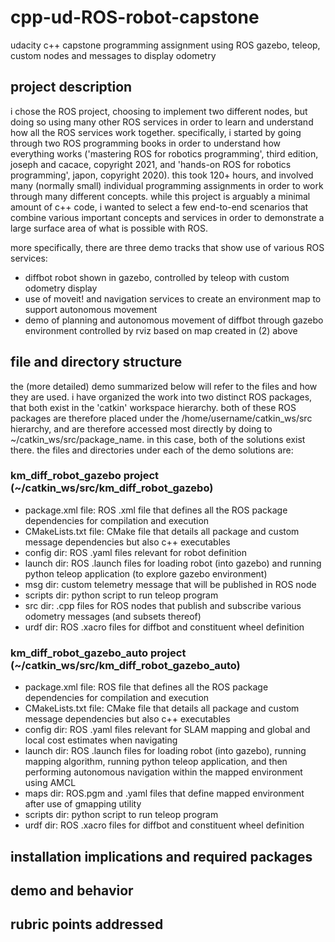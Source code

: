 # cpp-ud-ROS-robot-capstone
udacity c++ capstone programming assignment using ROS gazebo, teleop, custom nodes and messages to display odometry

## project description
i chose the ROS project, choosing to implement two different nodes, but doing so using many other ROS services in order to learn and understand how all the ROS services work together.  specifically, i started by going through two ROS programming books in order to understand how everything works ('mastering ROS for robotics programming', third edition, joseph and cacace, copyright 2021, and 'hands-on ROS for robotics programming', japon, copyright 2020). this took 120+ hours, and involved many (normally small) individual programming assignments in order to work through many different concepts.  while this project is arguably a minimal amount of c++ code, i wanted to select a few end-to-end scenarios that combine various important  concepts and services in order to demonstrate a large surface area of what is possible with ROS. 

more specifically, there are three demo tracks that show use of various ROS services:
* diffbot robot shown in gazebo, controlled by teleop with custom odometry display
* use of moveit! and navigation services to create an environment map to support autonomous movement 
* demo of planning and autonomous movement of diffbot through gazebo environment controlled by rviz based on map created in (2) above 

## file and directory structure
the (more detailed) demo summarized below will refer to the files and how they are used. i have organized the work into two distinct ROS packages, that both exist in the 'catkin' workspace hierarchy. both of these ROS packages are therefore placed under the /home/username/catkin_ws/src hierarchy, and are therefore accessed most directly by doing to ~/catkin_ws/src/package_name. in this case, both of the solutions exist there. 
the files and directories under each of the demo solutions are:
### km_diff_robot_gazebo project (~/catkin_ws/src/km_diff_robot_gazebo)
* package.xml file: ROS .xml file that defines all the ROS package dependencies for compilation and execution
* CMakeLists.txt file: CMake file that details all package and custom message dependencies but also c++ executables
* config dir: ROS .yaml files relevant for robot definition
* launch dir: ROS .launch files for loading robot (into gazebo) and running python teleop application (to explore gazebo environment)
* msg dir: custom telemetry message that will be published in ROS node
* scripts dir: python script to run teleop program
* src dir: .cpp files for ROS nodes that publish and subscribe various odometry messages (and subsets thereof)
* urdf dir: ROS .xacro files for diffbot and constituent wheel definition

### km_diff_robot_gazebo_auto project (~/catkin_ws/src/km_diff_robot_gazebo_auto)
* package.xml file: ROS file that defines all the ROS package dependencies for compilation and execution
* CMakeLists.txt file: CMake file that details all package and custom message dependencies but also c++ executables
* config dir: ROS .yaml files relevant for SLAM mapping and global and local cost estimates when navigating
* launch dir: ROS .launch files for loading robot (into gazebo), running mapping algorithm, running python teleop application, and then performing autonomous navigation within the mapped environment using AMCL
* maps dir: ROS.pgm and .yaml files that define mapped environment after use of gmapping utility
* scripts dir: python script to run teleop program
* urdf dir: ROS .xacro files for diffbot and constituent wheel definition

## installation implications and required packages


## demo and behavior


## rubric points addressed



